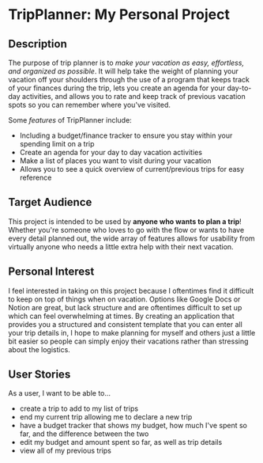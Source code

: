 # TripPlanner: My Personal Project 

## Description 

The purpose of trip planner is to *make your vacation as easy, effortless, and organized as
possible*. It will help take the weight of planning your vacation off your shoulders through the use 
of a program that keeps track of your finances during the trip, lets you create an agenda for your
day-to-day activities, and allows you to rate and keep track of previous vacation spots so you 
can remember where you've visited. 

Some *features* of TripPlanner include:
- Including a budget/finance tracker to ensure you stay within your spending limit on a trip
- Create an agenda for your day to day vacation activities
- Make a list of places you want to visit during your vacation
- Allows you to see a quick overview of current/previous trips for easy reference 

## Target Audience 

This project is intended to be used by **anyone who wants to plan a trip**! Whether you're 
someone who loves to go with the flow or wants to have every detail planned out, the wide 
array of features allows for usability from virtually anyone who needs a little extra help 
with their next vacation. 

## Personal Interest

I feel interested in taking on this project because I oftentimes find it difficult to keep on 
top of things when on vacation. Options like Google Docs or Notion are great, but lack structure and are
oftentimes difficult to set up which can feel overwhelming at times. By creating an application that provides you 
a structured and consistent template that you can enter all your trip details in, I hope to make planning for myself and 
others just a little bit easier so people can simply enjoy their vacations rather than stressing about the logistics. 

## User Stories 

As a user, I want to be able to...
- create a trip to add to my list of trips 
- end my current trip allowing me to declare a new trip 
- have a budget tracker that shows my budget, how much I've spent so far, and the difference between the two
- edit my budget and amount spent so far, as well as trip details
- view all of my previous trips 